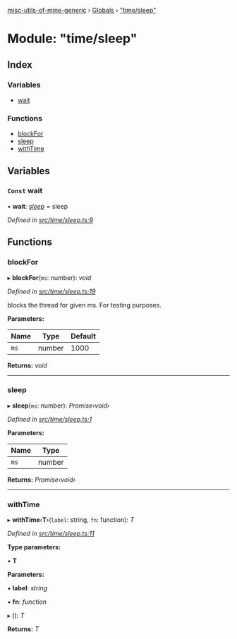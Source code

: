[misc-utils-of-mine-generic](../README.md) › [Globals](../globals.md) › ["time/sleep"](_time_sleep_.md)

# Module: "time/sleep"

## Index

### Variables

* [wait](_time_sleep_.md#const-wait)

### Functions

* [blockFor](_time_sleep_.md#blockfor)
* [sleep](_time_sleep_.md#sleep)
* [withTime](_time_sleep_.md#withtime)

## Variables

### `Const` wait

• **wait**: *[sleep](_time_sleep_.md#sleep)* = sleep

*Defined in [src/time/sleep.ts:9](https://github.com/cancerberoSgx/misc-utils-of-mine/blob/4bfc82a/misc-utils-of-mine-generic/src/time/sleep.ts#L9)*

## Functions

###  blockFor

▸ **blockFor**(`ms`: number): *void*

*Defined in [src/time/sleep.ts:19](https://github.com/cancerberoSgx/misc-utils-of-mine/blob/4bfc82a/misc-utils-of-mine-generic/src/time/sleep.ts#L19)*

blocks the thread for given ms. For testing purposes.

**Parameters:**

Name | Type | Default |
------ | ------ | ------ |
`ms` | number | 1000 |

**Returns:** *void*

___

###  sleep

▸ **sleep**(`ms`: number): *Promise‹void›*

*Defined in [src/time/sleep.ts:1](https://github.com/cancerberoSgx/misc-utils-of-mine/blob/4bfc82a/misc-utils-of-mine-generic/src/time/sleep.ts#L1)*

**Parameters:**

Name | Type |
------ | ------ |
`ms` | number |

**Returns:** *Promise‹void›*

___

###  withTime

▸ **withTime**‹**T**›(`label`: string, `fn`: function): *T*

*Defined in [src/time/sleep.ts:11](https://github.com/cancerberoSgx/misc-utils-of-mine/blob/4bfc82a/misc-utils-of-mine-generic/src/time/sleep.ts#L11)*

**Type parameters:**

▪ **T**

**Parameters:**

▪ **label**: *string*

▪ **fn**: *function*

▸ (): *T*

**Returns:** *T*
